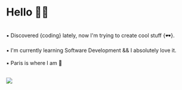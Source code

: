 # Hello 🖖🏼
<br />
▪️ Discovered {coding} lately, now I'm trying to create cool stuff {🕶}. 
<br />
<br />
▪️ I'm currently learning Software Development && I absolutely love it.   
<br />
<br />
▪️ Paris is where I am 📍
<br />
<br />

![](https://media.giphy.com/media/QWkuGmMgphvmE/giphy.gif)

